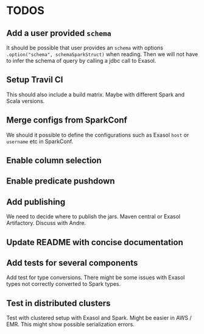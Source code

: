 # TODOS

## Add a user provided `schema`

It should be possible that user provides an `schema` with options
`.option("schema", schemaSparkStruct)` when reading. Then we will not have to
infer the schema of query by calling a jdbc call to Exasol.

## Setup Travil CI

This should also include a build matrix. Maybe with different Spark and Scala
versions.

## Merge configs from SparkConf

We should it possible to define the configurations such as Exasol `host` or
`username` etc in SparkConf.

## Enable column selection

## Enable predicate pushdown

## Add publishing

We need to decide where to publish the jars. Maven central or Exasol
Artifactory. Discuss with Andre.

## Update README with concise documentation

## Add tests for several components

Add test for type conversions. There might be some issues with Exasol types not
correctly converted to Spark types.

## Test in distributed clusters

Test with clustered setup with Exasol and Spark. Might be easier in AWS / EMR.
This might show possible serialization errors.
